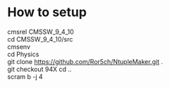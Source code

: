 # How to setup
cmsrel CMSSW_9_4_10\
cd CMSSW_9_4_10/src\
cmsenv\
cd Physics\
git clone https://github.com/Ror5ch/NtupleMaker.git .\
git checkout 94X
cd ..\
scram b -j 4
